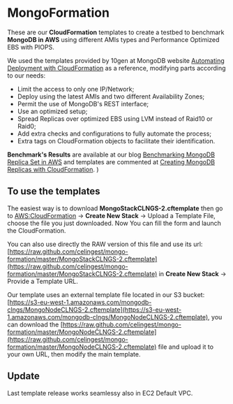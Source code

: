 MongoFormation
==============

These are our **CloudFormation** templates to create a testbed to benchmark **MongoDB in AWS** using different AMIs types and Performance Optimized EBS with PIOPS.

We used the templates provided by 10gen at MongoDB website [Automating Deployment with CloudFormation](http://www.mongodb.org/display/DOCS/Automating+Deployment+with+CloudFormation) as a reference, modifying parts according to our needs:

* Limit the access to only one IP/Network;
* Deploy using the latest AMIs and two different Availability Zones;
* Permit the use of MongoDB's REST interface;
* Use an optimized setup;
* Spread Replicas over optimized EBS using LVM instead of Raid10 or Raid0;
* Add extra checks and configurations to fully automate the process;
* Extra tags on CloudFormation objects to facilitate their identification.

**Benchmark's Results** are available at our blog [Benchmarking MongoDB Replica Set in AWS](http://blog.celingest.com/en/2013/02/01/benchmarking-mongodb-replica-aws/) and templates are commented at [Creating MongoDB Replicas with CloudFormation](http://blog.celingest.com/en/2013/02/01/creating-mongodb-replicas-with-cloudformation/). )

To use the templates
--------------------

The easiest way is to download **MongoStackCLNGS-2.cftemplate** then go to [AWS:CloudFormation](https://console.aws.amazon.com/cloudformation/home) -> **Create New Stack** -> Upload a Template File, choose the file you just downloaded. Now You can fill the form and launch the CloudFormation.

You can also use directly the RAW version of this file and use its url: [https://raw.github.com/celingest/mongo-formation/master/MongoStackCLNGS-2.cftemplate](https://raw.github.com/celingest/mongo-formation/master/MongoStackCLNGS-2.cftemplate) in **Create New Stack** -> Provide a Template URL.

Our template uses an external template file located in our S3 bucket: [https://s3-eu-west-1.amazonaws.com/mongodb-clngs/MongoNodeCLNGS-2.cftemplate](https://s3-eu-west-1.amazonaws.com/mongodb-clngs/MongoNodeCLNGS-2.cftemplate), you can download the [https://raw.github.com/celingest/mongo-formation/master/MongoNodeCLNGS-2.cftemplate](https://raw.github.com/celingest/mongo-formation/master/MongoNodeCLNGS-2.cftemplate) file and upload it to your own URL, then modify the main template.

Update
------

Last template release works seamlessy also in EC2 Default VPC.




